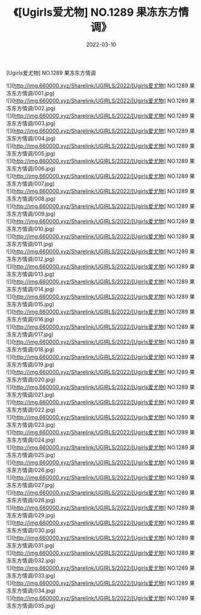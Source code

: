 ﻿---
layout: post
title:  《[Ugirls爱尤物] NO.1289 果冻东方情调》
date:   2022-03-10
img: http://img.660000.xyz/Sharelink/UGIRLS/2022/[Ugirls爱尤物] NO.1289 果冻东方情调/000.jpg
categories: [美女, 清纯, 唯美]
---

[Ugirls爱尤物] NO.1289 果冻东方情调

 ![](http://img.660000.xyz/Sharelink/UGIRLS/2022/[Ugirls爱尤物] NO.1289 果冻东方情调/001.jpg) <br>![](http://img.660000.xyz/Sharelink/UGIRLS/2022/[Ugirls爱尤物] NO.1289 果冻东方情调/002.jpg) <br>![](http://img.660000.xyz/Sharelink/UGIRLS/2022/[Ugirls爱尤物] NO.1289 果冻东方情调/003.jpg) <br>![](http://img.660000.xyz/Sharelink/UGIRLS/2022/[Ugirls爱尤物] NO.1289 果冻东方情调/004.jpg) <br>![](http://img.660000.xyz/Sharelink/UGIRLS/2022/[Ugirls爱尤物] NO.1289 果冻东方情调/005.jpg) <br>![](http://img.660000.xyz/Sharelink/UGIRLS/2022/[Ugirls爱尤物] NO.1289 果冻东方情调/006.jpg) <br>![](http://img.660000.xyz/Sharelink/UGIRLS/2022/[Ugirls爱尤物] NO.1289 果冻东方情调/007.jpg) <br>![](http://img.660000.xyz/Sharelink/UGIRLS/2022/[Ugirls爱尤物] NO.1289 果冻东方情调/008.jpg) <br>![](http://img.660000.xyz/Sharelink/UGIRLS/2022/[Ugirls爱尤物] NO.1289 果冻东方情调/009.jpg) <br>![](http://img.660000.xyz/Sharelink/UGIRLS/2022/[Ugirls爱尤物] NO.1289 果冻东方情调/010.jpg) <br>![](http://img.660000.xyz/Sharelink/UGIRLS/2022/[Ugirls爱尤物] NO.1289 果冻东方情调/011.jpg) <br>![](http://img.660000.xyz/Sharelink/UGIRLS/2022/[Ugirls爱尤物] NO.1289 果冻东方情调/012.jpg) <br>![](http://img.660000.xyz/Sharelink/UGIRLS/2022/[Ugirls爱尤物] NO.1289 果冻东方情调/013.jpg) <br>![](http://img.660000.xyz/Sharelink/UGIRLS/2022/[Ugirls爱尤物] NO.1289 果冻东方情调/014.jpg) <br>![](http://img.660000.xyz/Sharelink/UGIRLS/2022/[Ugirls爱尤物] NO.1289 果冻东方情调/015.jpg) <br>![](http://img.660000.xyz/Sharelink/UGIRLS/2022/[Ugirls爱尤物] NO.1289 果冻东方情调/016.jpg) <br>![](http://img.660000.xyz/Sharelink/UGIRLS/2022/[Ugirls爱尤物] NO.1289 果冻东方情调/017.jpg) <br>![](http://img.660000.xyz/Sharelink/UGIRLS/2022/[Ugirls爱尤物] NO.1289 果冻东方情调/018.jpg) <br>![](http://img.660000.xyz/Sharelink/UGIRLS/2022/[Ugirls爱尤物] NO.1289 果冻东方情调/019.jpg) <br>![](http://img.660000.xyz/Sharelink/UGIRLS/2022/[Ugirls爱尤物] NO.1289 果冻东方情调/020.jpg) <br>![](http://img.660000.xyz/Sharelink/UGIRLS/2022/[Ugirls爱尤物] NO.1289 果冻东方情调/021.jpg) <br>![](http://img.660000.xyz/Sharelink/UGIRLS/2022/[Ugirls爱尤物] NO.1289 果冻东方情调/022.jpg) <br>![](http://img.660000.xyz/Sharelink/UGIRLS/2022/[Ugirls爱尤物] NO.1289 果冻东方情调/023.jpg) <br>![](http://img.660000.xyz/Sharelink/UGIRLS/2022/[Ugirls爱尤物] NO.1289 果冻东方情调/024.jpg) <br>![](http://img.660000.xyz/Sharelink/UGIRLS/2022/[Ugirls爱尤物] NO.1289 果冻东方情调/025.jpg) <br>![](http://img.660000.xyz/Sharelink/UGIRLS/2022/[Ugirls爱尤物] NO.1289 果冻东方情调/026.jpg) <br>![](http://img.660000.xyz/Sharelink/UGIRLS/2022/[Ugirls爱尤物] NO.1289 果冻东方情调/027.jpg) <br>![](http://img.660000.xyz/Sharelink/UGIRLS/2022/[Ugirls爱尤物] NO.1289 果冻东方情调/028.jpg) <br>![](http://img.660000.xyz/Sharelink/UGIRLS/2022/[Ugirls爱尤物] NO.1289 果冻东方情调/029.jpg) <br>![](http://img.660000.xyz/Sharelink/UGIRLS/2022/[Ugirls爱尤物] NO.1289 果冻东方情调/030.jpg) <br>![](http://img.660000.xyz/Sharelink/UGIRLS/2022/[Ugirls爱尤物] NO.1289 果冻东方情调/031.jpg) <br>![](http://img.660000.xyz/Sharelink/UGIRLS/2022/[Ugirls爱尤物] NO.1289 果冻东方情调/032.jpg) <br>![](http://img.660000.xyz/Sharelink/UGIRLS/2022/[Ugirls爱尤物] NO.1289 果冻东方情调/033.jpg) <br>![](http://img.660000.xyz/Sharelink/UGIRLS/2022/[Ugirls爱尤物] NO.1289 果冻东方情调/034.jpg) <br>![](http://img.660000.xyz/Sharelink/UGIRLS/2022/[Ugirls爱尤物] NO.1289 果冻东方情调/035.jpg) <br>